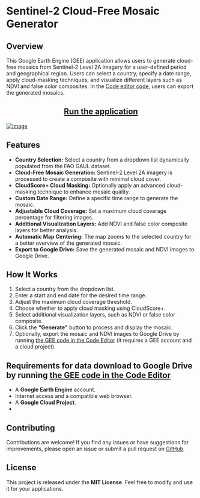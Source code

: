 # Sentinel-2 Cloud-Free Mosaic Generator

## Overview
This Google Earth Engine (GEE) application allows users to generate cloud-free mosaics from Sentinel-2 Level 2A imagery for a user-defined period and geographical region. 
Users can select a country, specify a date range, apply cloud-masking techniques, and visualize different layers such as NDVI and false color composites. In the [Code editor code](https://code.earthengine.google.com/fd20eca78899014e655cc89eb232e8c4), users can export the generated mosaics.

<h2 align="center"> <a href="https://danielp.users.earthengine.app/view/sentinel2-cloudfree-mosaic-generator">Run the application</a> </h2>

[![image](https://github.com/user-attachments/assets/ef929d59-1280-4257-bed7-7452738ab67c)](https://danielp.users.earthengine.app/view/sentinel2-cloudfree-mosaic-generator)


## Features
- **Country Selection:** Select a country from a dropdown list dynamically populated from the FAO GAUL dataset.
- **Cloud-Free Mosaic Generation:** Sentinel-2 Level 2A imagery is processed to create a composite with minimal cloud cover.
- **CloudScore+ Cloud Masking:** Optionally apply an advanced cloud-masking technique to enhance mosaic quality.
- **Custom Date Range:** Define a specific time range to generate the mosaic.
- **Adjustable Cloud Coverage:** Set a maximum cloud coverage percentage for filtering images.
- **Additional Visualization Layers:** Add NDVI and false color composite layers for better analysis.
- **Automatic Map Centering:** The map zooms to the selected country for a better overview of the generated mosaic.
- **Export to Google Drive:** Save the generated mosaic and NDVI images to Google Drive.

## How It Works
1. Select a country from the dropdown list.
2. Enter a start and end date for the desired time range.
3. Adjust the maximum cloud coverage threshold.
4. Choose whether to apply cloud masking using CloudScore+.
5. Select additional visualization layers, such as NDVI or false color composite.
6. Click the **"Generate"** button to process and display the mosaic.
7. Optionally, export the mosaic and NDVI images to Google Drive by running [the GEE code in the Code Editor](https://code.earthengine.google.com/fd20eca78899014e655cc89eb232e8c4) (it requires a GEE account and a cloud project).

## Requirements for data download to Google Drive by running [the GEE code in the Code Editor](https://code.earthengine.google.com/fd20eca78899014e655cc89eb232e8c4)
- A **Google Earth Engine** account.
- Internet access and a compatible web browser.
- A **Google Cloud Project**.
- 
## Contributing
Contributions are welcome! If you find any issues or have suggestions for improvements, please open an issue or submit a pull request on [GitHub](https://github.com/palubad/S2-Mosaic-Generator).

## License
This project is released under the **MIT License**. Feel free to modify and use it for your applications.
